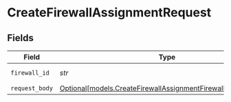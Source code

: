 # CreateFirewallAssignmentRequest


## Fields

| Field                                                                                                                      | Type                                                                                                                       | Required                                                                                                                   | Description                                                                                                                |
| -------------------------------------------------------------------------------------------------------------------------- | -------------------------------------------------------------------------------------------------------------------------- | -------------------------------------------------------------------------------------------------------------------------- | -------------------------------------------------------------------------------------------------------------------------- |
| `firewall_id`                                                                                                              | *str*                                                                                                                      | :heavy_check_mark:                                                                                                         | The Firewall ID                                                                                                            |
| `request_body`                                                                                                             | [Optional[models.CreateFirewallAssignmentFirewallsRequestBody]](../models/createfirewallassignmentfirewallsrequestbody.md) | :heavy_minus_sign:                                                                                                         | N/A                                                                                                                        |